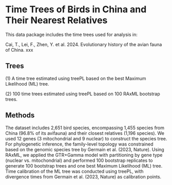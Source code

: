 # Time Trees of Birds in China and Their Nearest Relatives
This data package includes the time trees used for analysis in:

Cai, T., Lei, F., Zhen, Y. et al. 2024. Evolutionary history of the avian fauna of China. xxx

## Trees

(1) A time tree estimated using treePL based on the best Maximum Likelihood (ML) tree.

(2) 100 time trees estimated using treePL based on 100 RAxML bootstrap trees.

## Methods
The dataset includes 2,651 bird species, encompassing 1,455 species from China (96.8% of its avifauna) and their closest relatives (1,196 species). We used 12 genes (3 mitochondrial and 9 nuclear) to construct the species tree. For phylogenetic inference, the family-level topology was constrained based on the genomic species tree by Germain et al. (2023, Nature). Using RAxML, we applied the GTR+Gamma model with partitioning by gene type (nuclear vs. mitochondrial) and performed 100 bootstrap replicates to generate 100 bootstrap trees and one best Maximum Likelihood (ML) tree. Time calibration of the ML tree was conducted using treePL, with divergence times from Germain et al. (2023, Nature) as calibration points.

